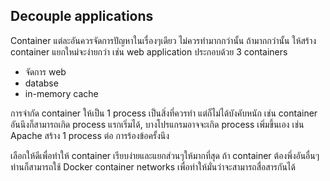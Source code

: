 ## Decouple applications
Container แต่ละอันควรจัดการปัญหาในเรื่องๆเดียว ไม่ควรทำมากกว่านั้น
ถ้ามากกว่านั้น ให้สร้าง container แยกใหม่จะง่ายกว่า
เช่น web application ประกอบด้วย 3 containers 
- จัดการ web
- databse
- in-memory cache

การจำกัด container ให้เป็น 1 process เป็นสิ่งที่ควรทำ แต่ก็ไม่ได้บังคับหนัก เช่น container อันนึงก็สามารถเกิด process แรกเริ่มได้, บางโปรแกรมอาจจะเกิด process เพิ่มขึ้นเอง เช่น Apache สร้าง 1 process ต่อ การร้องข้อครั้งนึง

เลือกให้ดีเพื่อทำให้ container เรียบง่ายและแยกส่วนๆให้มากที่สุด ถ้า container ต้องพึ่งอันอื่นๆ ท่านก็สามารถใช้ Docker container networks เพื่อทำให้มั่นว่าจะสามารถสื่อสารกันได้
